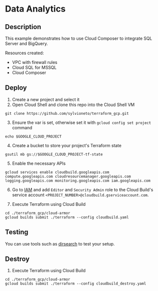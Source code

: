 # Data Analytics

## Description

This example demonstrates how to use Cloud Composer to integrate SQL Server and BigQuery.

Resources created:
- VPC with firewall rules
- Cloud SQL for MSSQL
- Cloud Composer

## Deploy

1. Create a new project and select it
2. Open Cloud Shell and clone this repo into the Cloud Shell VM
```
git clone https://github.com/sylvioneto/terraform_gcp.git
```
3. Ensure the var is set, otherwise set it with `gcloud config set project` command
```
echo $GOOGLE_CLOUD_PROJECT
```

4. Create a bucket to store your project's Terraform state
```
gsutil mb gs://$GOOGLE_CLOUD_PROJECT-tf-state
```

5. Enable the necessary APIs
```
gcloud services enable cloudbuild.googleapis.com compute.googleapis.com cloudresourcemanager.googleapis.com logging.googleapis.com monitoring.googleapis.com iam.googleapis.com 
```

6. Go to [IAM](https://console.cloud.google.com/iam-admin/iam) and add `Editor` and `Security Admin` role to the Cloud Build's service account `<PROJECT_NUMBER>@cloudbuild.gserviceaccount.com`.

7. Execute Terraform using Cloud Build
```
cd ./terraform_gcp/cloud-armor
gcloud builds submit ./terraform --config cloudbuild.yaml
```

## Testing
You can use tools such as [dirsearch](https://github.com/maurosoria/dirsearch) to test your setup.

## Destroy
1. Execute Terraform using Cloud Build
```
cd ./terraform_gcp/cloud-armor
gcloud builds submit ./terraform --config cloudbuild_destroy.yaml
```
